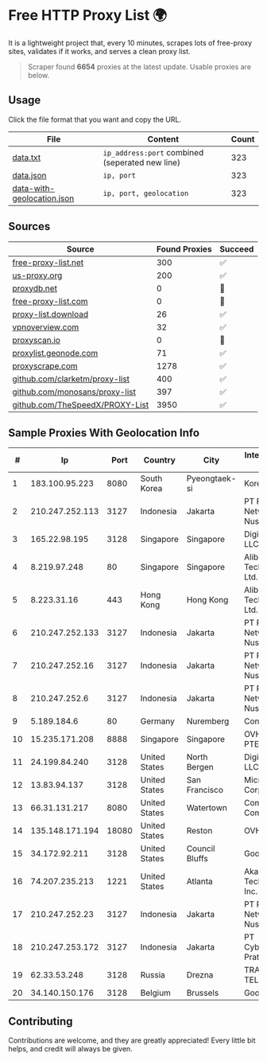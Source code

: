 
# Free HTTP Proxy List 🌍

It is a lightweight project that, every 10 minutes, scrapes lots of free-proxy sites, validates if it works, and serves a clean proxy list.


> Scraper found **6654** proxies at the latest update. Usable proxies are below.

## Usage

Click the file format that you want and copy the URL.


|File|Content|Count|
|----|-------|-----|
|[data.txt](https://raw.githubusercontent.com/themiralay/Proxy-List-World/master/data.txt)|`ip_address:port` combined (seperated new line)|323|
|[data.json](https://raw.githubusercontent.com/themiralay/Proxy-List-World/master/data.json)|`ip, port`|323|
|[data-with-geolocation.json](https://raw.githubusercontent.com/themiralay/Proxy-List-World/master/data-with-geolocation.json)|`ip, port, geolocation`|323|

## Sources

|Source|Found Proxies|Succeed|
|------|-------------|-------|
|[free-proxy-list.net](https://free-proxy-list.net)|300|✅|
|[us-proxy.org](https://www.us-proxy.org)|200|✅|
|[proxydb.net](http://proxydb.net)|0|🚫|
|[free-proxy-list.com](https://free-proxy-list.com/?page=&port=&type%5B%5D=http&type%5B%5D=https&up_time=0&search=Search)|0|🚫|
|[proxy-list.download](https://www.proxy-list.download/HTTP)|26|✅|
|[vpnoverview.com](https://vpnoverview.com/privacy/anonymous-browsing/free-proxy-servers)|32|✅|
|[proxyscan.io](https://www.proxyscan.io)|0|🚫|
|[proxylist.geonode.com](https://proxylist.geonode.com/api/proxy-list?limit=300&page=1&sort_by=lastChecked&sort_type=desc&protocols=http,https)|71|✅|
|[proxyscrape.com](https://api.proxyscrape.com/v2/?request=displayproxies&protocol=http&timeout=10000&country=all&ssl=all&anonymity=all)|1278|✅|
|[github.com/clarketm/proxy-list](https://raw.githubusercontent.com/clarketm/proxy-list/master/proxy-list-raw.txt)|400|✅|
|[github.com/monosans/proxy-list](https://raw.githubusercontent.com/monosans/proxy-list/main/proxies/http.txt)|397|✅|
|[github.com/TheSpeedX/PROXY-List](https://raw.githubusercontent.com/TheSpeedX/PROXY-List/master/http.txt)|3950|✅|


## Sample Proxies With Geolocation Info

|#|Ip|Port|Country|City|Internet Service Provider|
|-|--|----|-------|----|-------------------------|
|1|183.100.95.223|8080|South Korea|Pyeongtaek-si|Korea Telecom|
|2|210.247.252.113|3127|Indonesia|Jakarta|PT Poros Network Nusantara|
|3|165.22.98.195|3128|Singapore|Singapore|DigitalOcean, LLC|
|4|8.219.97.248|80|Singapore|Singapore|Alibaba (US) Technology Co., Ltd.|
|5|8.223.31.16|443|Hong Kong|Hong Kong|Alibaba (US) Technology Co., Ltd.|
|6|210.247.252.133|3127|Indonesia|Jakarta|PT Poros Network Nusantara|
|7|210.247.252.16|3127|Indonesia|Jakarta|PT Poros Network Nusantara|
|8|210.247.252.6|3127|Indonesia|Jakarta|PT Poros Network Nusantara|
|9|5.189.184.6|80|Germany|Nuremberg|Contabo GmbH|
|10|15.235.171.208|8888|Singapore|Singapore|OVH Singapore PTE. LTD|
|11|24.199.84.240|3128|United States|North Bergen|DigitalOcean, LLC|
|12|13.83.94.137|3128|United States|San Francisco|Microsoft Corporation|
|13|66.31.131.217|8080|United States|Watertown|Comcast Cable Communications|
|14|135.148.171.194|18080|United States|Reston|OVH SAS|
|15|34.172.92.211|3128|United States|Council Bluffs|Google LLC|
|16|74.207.235.213|1221|United States|Atlanta|Akamai Technologies, Inc.|
|17|210.247.252.23|3127|Indonesia|Jakarta|PT Poros Network Nusantara|
|18|210.247.253.172|3127|Indonesia|Jakarta|PT Cybertechtonic Pratama|
|19|62.33.53.248|3128|Russia|Drezna|TRANS-TELECOM|
|20|34.140.150.176|3128|Belgium|Brussels|Google LLC|



## Contributing

Contributions are welcome, and they are greatly appreciated! Every
little bit helps, and credit will always be given.


